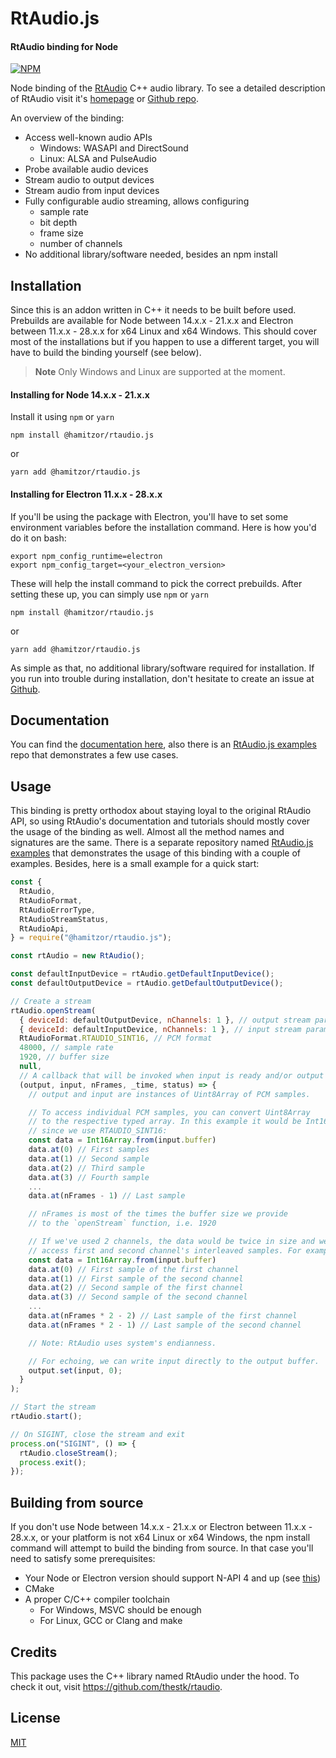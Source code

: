 <h1>
  RtAudio.js
  <br>
</h1>

<h4>RtAudio binding for Node</h4>

<p>
  <a href="https://www.npmjs.com/package/@hamitzor/rtaudio.js">
    <img src="https://img.shields.io/badge/1.0.6-brightgreen?style=flat&label=npm%20package"
         alt="NPM">
  </a>
</p>

Node binding of the <a href="https://github.com/thestk/rtaudio">RtAudio</a> C++ audio library. To see a detailed description of RtAudio visit it's <a href="https://www.music.mcgill.ca/~gary/rtaudio/">homepage</a> or <a href="https://github.com/thestk/rtaudio">Github repo</a>.

An overview of the binding:

- Access well-known audio APIs
  - Windows: WASAPI and DirectSound
  - Linux: ALSA and PulseAudio
- Probe available audio devices
- Stream audio to output devices
- Stream audio from input devices
- Fully configurable audio streaming, allows configuring
  - sample rate
  - bit depth
  - frame size
  - number of channels
- No additional library/software needed, besides an npm install

## Installation

Since this is an addon written in C++ it needs to be built before used. Prebuilds are available for Node between 14.x.x - 21.x.x and Electron between 11.x.x - 28.x.x for x64 Linux and x64 Windows. This should cover most of the installations but if you happen to use a different target, you will have to build the binding yourself (see below).

> **Note**
> Only Windows and Linux are supported at the moment.

#### Installing for Node 14.x.x - 21.x.x

Install it using `npm` or `yarn`

```
npm install @hamitzor/rtaudio.js
```

or

```
yarn add @hamitzor/rtaudio.js
```

#### Installing for Electron 11.x.x - 28.x.x

If you'll be using the package with Electron, you'll have to set some environment variables before the installation command. Here is how you'd do it on bash:

```
export npm_config_runtime=electron
export npm_config_target=<your_electron_version>
```

These will help the install command to pick the correct prebuilds. After setting these up, you can simply use `npm` or `yarn`

```
npm install @hamitzor/rtaudio.js
```

or

```
yarn add @hamitzor/rtaudio.js
```

As simple as that, no additional library/software required for installation. If you run into trouble during installation, don't hesitate to create an issue at <a href="https://github.com/hamitzor/rtaudio.js/issues">Github</a>.

## Documentation

You can find the <a href="https://hamitzor.github.io/rtaudio.js/">documentation here</a>, also there is an <a href="https://github.com/hamitzor/rtaudio.js-examples">RtAudio.js examples</a> repo that demonstrates a few use cases.

## Usage

This binding is pretty orthodox about staying loyal to the original RtAudio API, so using RtAudio's documentation and tutorials should mostly cover the usage of the binding as well. Almost all the method names and signatures are the same. There is a separate repository named <a href="https://github.com/hamitzor/rtaudio.js-examples">RtAudio.js examples</a> that demonstrates the usage of this binding with a couple of examples. Besides, here is a small example for a quick start:

```javascript
const {
  RtAudio,
  RtAudioFormat,
  RtAudioErrorType,
  RtAudioStreamStatus,
  RtAudioApi,
} = require("@hamitzor/rtaudio.js");

const rtAudio = new RtAudio();

const defaultInputDevice = rtAudio.getDefaultInputDevice();
const defaultOutputDevice = rtAudio.getDefaultOutputDevice();

// Create a stream
rtAudio.openStream(
  { deviceId: defaultOutputDevice, nChannels: 1 }, // output stream parameters
  { deviceId: defaultInputDevice, nChannels: 1 }, // input stream parameters
  RtAudioFormat.RTAUDIO_SINT16, // PCM format
  48000, // sample rate
  1920, // buffer size
  null,
  // A callback that will be invoked when input is ready and/or output is needed.
  (output, input, nFrames, _time, status) => {
    // output and input are instances of Uint8Array of PCM samples.

    // To access individual PCM samples, you can convert Uint8Array
    // to the respective typed array. In this example it would be Int16Array
    // since we use RTAUDIO_SINT16:
    const data = Int16Array.from(input.buffer)
    data.at(0) // First samples
    data.at(1) // Second sample
    data.at(2) // Third sample
    data.at(3) // Fourth sample
    ...
    data.at(nFrames - 1) // Last sample

    // nFrames is most of the times the buffer size we provide
    // to the `openStream` function, i.e. 1920

    // If we've used 2 channels, the data would be twice in size and we would
    // access first and second channel's interleaved samples. For example:
    const data = Int16Array.from(input.buffer)
    data.at(0) // First sample of the first channel
    data.at(1) // First sample of the second channel
    data.at(2) // Second sample of the first channel
    data.at(3) // Second sample of the second channel
    ...
    data.at(nFrames * 2 - 2) // Last sample of the first channel
    data.at(nFrames * 2 - 1) // Last sample of the second channel

    // Note: RtAudio uses system's endianness.

    // For echoing, we can write input directly to the output buffer.
    output.set(input, 0);
  }
);

// Start the stream
rtAudio.start();

// On SIGINT, close the stream and exit
process.on("SIGINT", () => {
  rtAudio.closeStream();
  process.exit();
});
```

## Building from source

If you don't use Node between 14.x.x - 21.x.x or Electron between 11.x.x - 28.x.x, or your platform is not x64 Linux or x64 Windows, the npm install command will attempt to build the binding from source. In that case you'll need to satisfy some prerequisites:

- Your Node or Electron version should support N-API 4 and up (see <a href="https://nodejs.org/docs/latest/api/n-api.html#node-api-version-matrix">this</a>)
- CMake
- A proper C/C++ compiler toolchain
  - For Windows, MSVC should be enough
  - For Linux, GCC or Clang and make

## Credits

This package uses the C++ library named RtAudio under the hood. To check it out, visit https://github.com/thestk/rtaudio.

## License

<a href="https://raw.githubusercontent.com/hamitzor/rtaudio.js/master/LICENSE">MIT</a>

